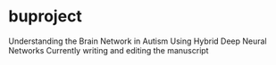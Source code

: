 # buproject
Understanding the Brain Network in Autism Using Hybrid Deep Neural Networks
  Currently writing and editing the manuscript

